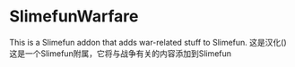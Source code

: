# SlimefunWarfare

This is a Slimefun addon that adds war-related stuff to Slimefun.
这是汉化()
这是一个Slimefun附属，它将与战争有关的内容添加到Slimefun
